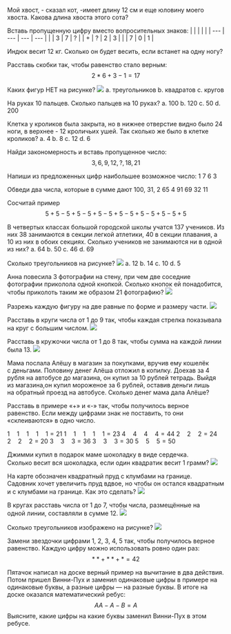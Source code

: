 Мой хвост, - сказал кот, -имеет длину 12 см и еще юловину моего хвоста. Какова длина хвоста этого сота?

Вставь пропущенную цифру вместо вопросительных знаков:
|     |     |     |     |
| --- | --- | --- | --- |
|     | 3   | 7   | ?   |
| +   | ?   | 2   | 3   |
|     | 7   | 0   | 1   |

Индюк весит 12 кг. Сколько он будет весить, если встанет на одну ногу?

Расставь скобки так, чтобы равенство стало верным:
$$2 * 6 + 3 - 1 = 17$$

Каких фигур НЕТ на рисунке?
![](images/Untitled-1.jpg)
a. треугольников
b. квадратов
c. кругов

На руках 10 пальцев. Сколько пальцев на 10 руках?
a. 100
b. 120
c. 50
d. 200

Клетка у кроликов была закрыта, но в нижнее отверстие видно было 24 ноги, в верхнее - 12 кроличьих ушей. Так сколько же было в клетке кроликов?
a. 4
b. 8
c. 12
d. 6

Найди закономерность и вставь пропущенное число:
$$3, 6, 9, 12, ?, 18, 21$$

Напиши из предложенных цифр наибольшее возможное число:
1 7 6 3

Обведи два числа, которые в сумме дают 100, 31, 2
65
4
91
69
32
11

Сосчитай пример
$$5+5-5+5-5+5-5+5-5+5-5+5-5+5$$

В четвертых классах большой городской школы учатся 137 учеников. Из них 38 занимаются в секции легкой атлетики, 40 в секции плавания, а 10 из них в обоих секциях. Сколько учеников не занимаются ни в одной из них?
a. 64
b. 50
c. 46
d. 69

Сколько треугольников на рисунке?
![](images/Untitled-2.jpg)
a. 12
b. 14
c. 10
d. 5

Анна повесила 3 фотографии на стену, при чем две соседние фотографии приколола одной кнопкой. Сколько кнопок ей понадобится, чтобы приколоть таким же образом 21 фотографию?
![](images/Untitled-3.jpg)

Разрежь каждую фигуру на две равные по форме и размеру части.
![](images/Untitled-4.jpg)

Расставь в круги числа от 1 до 9 так, чтобы каждая стрелка показывала на круг с большим числом.
![](images/Untitled-5.jpg)

Расставь в кружочки числа от 1 до 8 так, чтобы сумма на каждой линии была 13.
![](images/Untitled-6.jpg)

Мама послала Алёшу в магазин за покупками, вручив ему кошелёк с деньгами. Половину денег Алёша отложил в копилку. Доехав за 4 рубля на автобусе до магазина, он купил за 10 рублей тетрадь. Выйдя из магазина,он купил мороженое за 6 рублей, оставив деньги лишь на обратный проезд на автобусе. Сколько денег мама дала Алёше?

Расставь в примере «+» и «-» так, чтобы получилось верное равенство. Если между цифрами знак не поставить, то они «склеиваются» в одно число.

$1 \quad 1 \quad 1 \quad 1 \quad 1 = 21$
$1 \quad 1 \quad 1 \quad 1 \quad 1 = 23$
$4 \quad 4 \quad 4 \quad 4 = 44$
$2 \quad 2 \quad 2 = 24$
$2 \quad 2 \quad 2 = 20$
$3 \quad 3 \quad 3 = 36$
$3 \quad 3 \quad 3 = 30$
$5 \quad 5 \quad 5 = 50$

Джимми купил в подарок маме шоколадку в виде сердечка. Сколько весит вся шоколадка, если один квадратик весит 1 грамм?
![](images/Untitled-7.jpg)

На карте обозначен квадратный пруд с клумбами на границе. Садовник хочет увеличить пруд вдвое, но чтобы он остался квадратным и с клумбами на границе. Как это сделать?
![](images/Untitled-8.jpg)

В кругах расставь числа от 1 до 7, чтобы числа, размещённые на одной линии, составляли в сумме 12.
![](images/Untitled-9.jpg)

Сколько треугольников изображено на рисунке?
![](images/Untitled-10.jpg)

Замени звездочки цифрами 1, 2, 3, 4, 5 так, чтобы получилось верное равенство. Каждую цифру можно использовать ровно один раз:
$$** + ** + * = 42$$

Пятачок написал на доске верный пример на вычитание в два действия. Потом пришел Винни-Пух и заменил одинаковые цифры в примере на одинаковые буквы, а разные цифры — на разные буквы. В итоге на доске оказался математический ребус:
$$AA - A - B = A$$
Выясните, какие цифры на какие буквы заменил Винни-Пух в этом ребусе.
